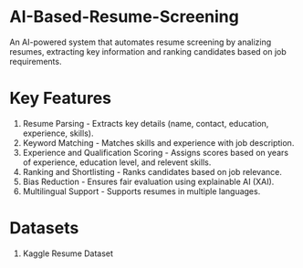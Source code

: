 # AI-Based-Resume-Screening
An AI-powered system that automates resume screening by analizing resumes, extracting key information and ranking candidates based on job requirements.

# Key Features
1. Resume Parsing - Extracts key details (name, contact, education, experience, skills).
2. Keyword Matching - Matches skills and experience with job description.
3. Experience and Qualification Scoring - Assigns scores based on years of experience, education level, and relevent skills.
4. Ranking and Shortlisting - Ranks candidates based on job relevance.
5. Bias Reduction - Ensures fair evaluation using explainable AI (XAI).
6. Multilingual Support - Supports resumes in multiple languages.
   
# Datasets
1. Kaggle Resume Dataset
